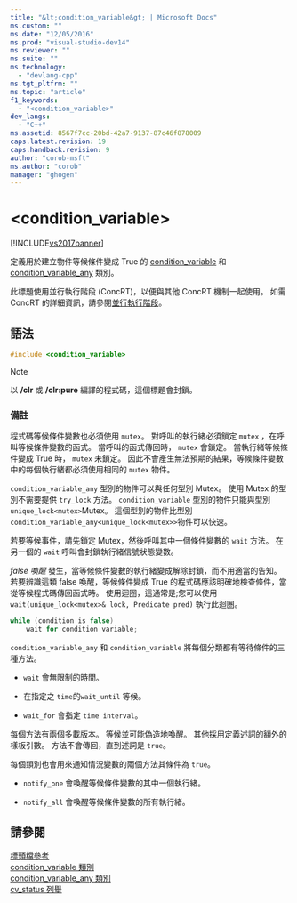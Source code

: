 ```yaml
---
title: "&lt;condition_variable&gt; | Microsoft Docs"
ms.custom: ""
ms.date: "12/05/2016"
ms.prod: "visual-studio-dev14"
ms.reviewer: ""
ms.suite: ""
ms.technology: 
  - "devlang-cpp"
ms.tgt_pltfrm: ""
ms.topic: "article"
f1_keywords: 
  - "<condition_variable>"
dev_langs: 
  - "C++"
ms.assetid: 8567f7cc-20bd-42a7-9137-87c46f878009
caps.latest.revision: 19
caps.handback.revision: 9
author: "corob-msft"
ms.author: "corob"
manager: "ghogen"
---
```

# &lt;condition_variable&gt;
[!INCLUDE[vs2017banner](../assembler/inline/includes/vs2017banner.md)]

定義用於建立物件等候條件變成 True 的 [condition\_variable](../standard-library/condition-variable-class.md) 和 [condition\_variable\_any](../standard-library/condition-variable-any-class.md) 類別。  
  
 此標題使用並行執行階段 \(ConcRT\)，以便與其他 ConcRT 機制一起使用。  如需 ConcRT 的詳細資訊，請參閱[並行執行階段](../parallel/concrt/concurrency-runtime.md)。  
  
## 語法  
  
```cpp  
#include <condition_variable>  
```  
  
> [!NOTE]
>  以 **\/clr** 或 **\/clr:pure** 編譯的程式碼，這個標題會封鎖。  
  
### 備註  
 程式碼等候條件變數也必須使用 `mutex`。  對呼叫的執行緒必須鎖定 `mutex` ，在呼叫等候條件變數的函式。  當呼叫的函式傳回時， `mutex` 會鎖定。  當執行緒等候條件變成 True 時， `mutex` 未鎖定。  因此不會產生無法預期的結果，等候條件變數中的每個執行緒都必須使用相同的 `mutex` 物件。  
  
 `condition_variable_any` 型別的物件可以與任何型別 Mutex。  使用 Mutex 的型別不需要提供 `try_lock` 方法。  `condition_variable` 型別的物件只能與型別 `unique_lock<mutex>`Mutex。  這個型別的物件比型別 `condition_variable_any<unique_lock<mutex>>`物件可以快速。  
  
 若要等候事件，請先鎖定 Mutex，然後呼叫其中一個條件變數的 `wait` 方法。  在另一個的 `wait` 呼叫會封鎖執行緒信號狀態變數。  
  
 *false 喚醒* 發生，當等候條件變數的執行緒變成解除封鎖，而不用適當的告知。  若要辨識這類 false 喚醒，等候條件變成 True 的程式碼應該明確地檢查條件，當從等候程式碼傳回函式時。  使用迴圈，這通常是;您可以使用 `wait(unique_lock<mutex>& lock, Predicate pred)` 執行此迴圈。  
  
```cpp  
while (condition is false)  
    wait for condition variable;  
```  
  
 `condition_variable_any` 和 `condition_variable` 將每個分類都有等待條件的三種方法。  
  
-   `wait` 會無限制的時間。  
  
-   在指定之 `time`的`wait_until` 等候。  
  
-   `wait_for` 會指定 `time interval`。  
  
 每個方法有兩個多載版本。  等候並可能偽造地喚醒。  其他採用定義述詞的額外的樣板引數。  方法不會傳回，直到述詞是 `true`。  
  
 每個類別也會用來通知情況變數的兩個方法其條件為 `true`。  
  
-   `notify_one` 會喚醒等候條件變數的其中一個執行緒。  
  
-   `notify_all` 會喚醒等候條件變數的所有執行緒。  
  
## 請參閱  
 [標頭檔參考](../standard-library/cpp-standard-library-header-files.md)   
 [condition\_variable 類別](../standard-library/condition-variable-class.md)   
 [condition\_variable\_any 類別](../standard-library/condition-variable-any-class.md)   
 [cv\_status 列舉](../Topic/cv_status%20Enumeration.md)